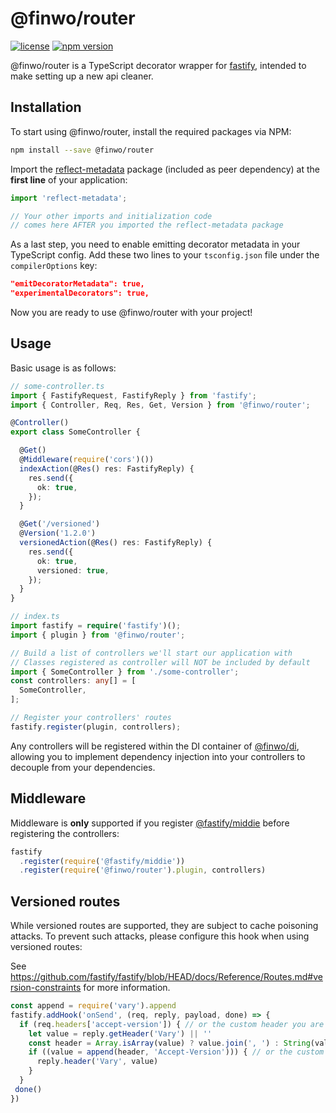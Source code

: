 @finwo/router
=============

[![license][license:img]][license:url]
[![npm version][npm:@finwo/router:img]][npm:@finwo/router:url]

@finwo/router is a TypeScript decorator wrapper for
[fastify][npm:fastify:url], intended to make setting up a new
api cleaner.

## Installation

To start using @finwo/router, install the required packages via NPM:

```sh
npm install --save @finwo/router
```

Import the [reflect-metadata][npm:reflect-metadata:url]
package (included as peer dependency) at the **first line** of your application:

```ts
import 'reflect-metadata';

// Your other imports and initialization code
// comes here AFTER you imported the reflect-metadata package
```

As a last step, you need to enable emitting decorator metadata in your
TypeScript config. Add these two lines to your `tsconfig.json` file under the
`compilerOptions` key:

```json
"emitDecoratorMetadata": true,
"experimentalDecorators": true,
```

Now you are ready to use @finwo/router with your project!

## Usage

Basic usage is as follows:

```ts
// some-controller.ts
import { FastifyRequest, FastifyReply } from 'fastify';
import { Controller, Req, Res, Get, Version } from '@finwo/router';

@Controller()
export class SomeController {

  @Get()
  @Middleware(require('cors')())
  indexAction(@Res() res: FastifyReply) {
    res.send({
      ok: true,
    });
  }

  @Get('/versioned')
  @Version('1.2.0')
  versionedAction(@Res() res: FastifyReply) {
    res.send({
      ok: true,
      versioned: true,
    });
  }
}

// index.ts
import fastify = require('fastify')();
import { plugin } from '@finwo/router';

// Build a list of controllers we'll start our application with
// Classes registered as controller will NOT be included by default
import { SomeController } from './some-controller';
const controllers: any[] = [
  SomeController,
];

// Register your controllers' routes
fastify.register(plugin, controllers);
```

Any controllers will be registered within the DI container of
[@finwo/di][npm:@finwo/di:url], allowing you to implement dependency injection
into your controllers to decouple from your dependencies.

## Middleware

Middleware is **only** supported if you register
[@fastify/middie][npm:@fastify/middie:url] before registering the controllers:

```ts
fastify
  .register(require('@fastify/middie'))
  .register(require('@finwo/router').plugin, controllers)
```

## Versioned routes

While versioned routes are supported, they are subject to cache poisoning
attacks. To prevent such attacks, please configure this hook when using
versioned routes:

See
https://github.com/fastify/fastify/blob/HEAD/docs/Reference/Routes.md#version-constraints
for more information.

```ts
const append = require('vary').append
fastify.addHook('onSend', (req, reply, payload, done) => {
  if (req.headers['accept-version']) { // or the custom header you are using
    let value = reply.getHeader('Vary') || ''
    const header = Array.isArray(value) ? value.join(', ') : String(value)
    if ((value = append(header, 'Accept-Version'))) { // or the custom header you are using
      reply.header('Vary', value)
    }
  }
 done()
})
```

[license:img]: https://img.shields.io/github/license/finwo/router
[license:url]: https://github.com/finwo/router/blob/main/LICENSE
[npm:@fastify/middie:url]: https://npmjs.com/package/@fastify/middie
[npm:@finwo/di:url]: https://npmjs.com/package/@finwo/di
[npm:@finwo/router:url]: https://npmjs.com/package/@finwo/router
[npm:@finwo/router:img]: https://img.shields.io/npm/v/@finwo/router
[npm:fastify:url]: https://npmjs.com/package/fastify
[npm:reflect-metadata:url]: https://npmjs.com/package/reflect-metadata
